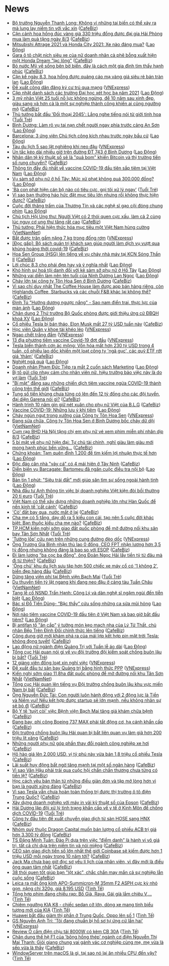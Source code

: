 # News

- [Bộ trưởng Nguyễn Thanh Long: Không vì những tai biến có thể xảy ra mà lung lay niềm tin với vắc xin](https://cafebiz.vn/bo-truong-nguyen-thanh-long-khong-vi-nhung-tai-bien-co-the-xay-ra-ma-lung-lay-niem-tin-voi-vac-xin-20210306134335518.chn) ([CafeBiz](https://cafebiz.vn))
- [Cận cảnh hoa hồng đúc vàng giá 330 triệu đồng được đại gia Hải Phòng mua làm quà tặng ngày 8/3](https://cafebiz.vn/can-canh-hoa-hong-duc-vang-gia-330-trieu-dong-duoc-dai-gia-hai-phong-mua-lam-qua-tang-ngay-8-3-20210306134137271.chn) ([CafeBiz](https://cafebiz.vn))
- [Mitsubishi Attrage 2021 và Honda City 2021: Xe nào đáng mua?](https://laodong.vn/xe/mitsubishi-attrage-2021-va-honda-city-2021-xe-nao-dang-mua-886274.ldo) ([Lao Động](https://laodong.vn))
- [Gara ô tô chật ních siêu xe của nữ doanh nhân cà phê bỗng xuất hiện một Honda Dream "lạc lõng"](https://cafebiz.vn/gara-o-to-chat-nich-sieu-xe-cua-nu-doanh-nhan-ca-phe-bong-xuat-hien-mot-honda-dream-lac-long-20210306144817827.chn) ([CafeBiz](https://cafebiz.vn))
- [Bỏ nước Mỹ về sống bên bờ biển, đây là cách một gia đình tìm thấy hạnh phúc](https://cafebiz.vn/bo-nuoc-my-ve-song-ben-bo-bien-day-la-cach-mot-gia-dinh-tim-thay-hanh-phuc-20210306133841535.chn) ([CafeBiz](https://cafebiz.vn))
- [Cận kề ngày 8.3, hoa hồng được quảng cáo mạ vàng giá siêu rẻ bán tràn lan](https://laodong.vn/kinh-te/can-ke-ngay-83-hoa-hong-duoc-quang-cao-ma-vang-gia-sieu-re-ban-tran-lan-886289.ldo) ([Lao Động](https://laodong.vn))
- [Đề xuất công dân đăng ký cư trú qua mạng](https://vnexpress.net/de-xuat-cong-dan-dang-ky-cu-tru-qua-mang-4244428.html) ([VNExpress](https://vnexpress.net))
- [Cập nhật danh sách các trường Đại học xét học bạ năm 2021](https://laodong.vn/giao-duc/cap-nhat-danh-sach-cac-truong-dai-hoc-xet-hoc-ba-nam-2021-886364.ldo) ([Lao Động](https://laodong.vn))
- [3 mỹ nhân Việt 25 tuổi nỗ lực không ngừng, để 10 năm sau xinh đẹp, giàu sang và hơn cả là một sự nghiệp thành công khiến ai cũng ngưỡng mộ](https://cafebiz.vn/3-my-nhan-viet-25-tuoi-no-luc-khong-ngung-de-10-nam-sau-xinh-dep-giau-sang-va-hon-ca-la-mot-su-nghiep-thanh-cong-khien-ai-cung-nguong-mo-20210306144634844.chn) ([CafeBiz](https://cafebiz.vn))
- [Thủ tướng bắt đầu 'Đối thoại 2045': Lắng nghe tiếng nói từ giới tinh hoa](https://tuoitre.vn/thu-tuong-bat-dau-doi-thoai-2045-lang-nghe-tieng-noi-tu-gioi-tinh-hoa-20210306151257947.htm) ([Tuổi Trẻ](https://tuoitre.vn))
- [Bình Dương: Làm rõ vụ tai nạn chết người ngay phía trước cảng An Sơn](https://laodong.vn/giao-thong/binh-duong-lam-ro-vu-tai-nan-chet-nguoi-ngay-phia-truoc-cang-an-son-886362.ldo) ([Lao Động](https://laodong.vn))
- [Barcelona: 3 ứng viên Chủ tịch công kích nhau trước ngày bầu cử](https://laodong.vn/bong-da-quoc-te/barcelona-3-ung-vien-chu-tich-cong-kich-nhau-truoc-ngay-bau-cu-886345.ldo) ([Lao Động](https://laodong.vn))
- [Tàu du lịch 5 sao lật nghiêng khi neo đậu](https://vnexpress.net/tau-du-lich-5-sao-lat-nghieng-khi-neo-dau-4244457.html) ([VNExpress](https://vnexpress.net))
- [Ùn tắc kéo dài nhiều giờ trên đường ĐT 743 ở Bình Dương](https://laodong.vn/xa-hoi/un-tac-keo-dai-nhieu-gio-tren-duong-dt-743-o-binh-duong-886349.ldo) ([Lao Động](https://laodong.vn))
- [Nhân dân tệ kỹ thuật số sẽ là "quả bom" khiến Bitcoin và thị trường tiền số rung chuyển?](https://cafebiz.vn/nhan-dan-te-ky-thuat-so-se-la-qua-bom-khien-bitcoin-va-thi-truong-tien-so-rung-chuyen-20210306133548083.chn) ([CafeBiz](https://cafebiz.vn))
- [Thông tin đầy đủ nhất về vaccine COVID-19 đầu tiên sắp tiêm tại Việt Nam](https://laodong.vn/video-thoi-su/thong-tin-day-du-nhat-ve-vaccine-covid-19-dau-tien-sap-tiem-tai-viet-nam-886258.ldo) ([Lao Động](https://laodong.vn))
- [Vụ sàm sỡ phụ nữ ở hồ Tây: Mức xử phạt không quá 300.000 đồng?](https://laodong.vn/video/vu-sam-so-phu-nu-o-ho-tay-muc-xu-phat-khong-qua-300000-dong-886331.ldo) ([Lao Động](https://laodong.vn))
- ['Bà con phát hiện cán bộ nào có tiêu cực, gọi tôi xử lý ngay'](https://tuoitre.vn/ba-con-phat-hien-can-bo-nao-co-tieu-cuc-goi-toi-xu-ly-ngay-2021030614514475.htm) ([Tuổi Trẻ](https://tuoitre.vn))
- [Vì sao bạn thường háo hức đặt mục tiêu lớn nhưng rồi không thực hiện được?](https://cafebiz.vn/vi-sao-ban-thuong-hao-huc-dat-muc-tieu-lon-nhung-roi-khong-thuc-hien-duoc-20210305165219535.chn) ([CafeBiz](https://cafebiz.vn))
- [Cuộc đời thăng trầm của Thương Tín và các nghệ sĩ gạo cội đóng chung phim](https://laodong.vn/photo/cuoc-doi-thang-tram-cua-thuong-tin-va-cac-nghe-si-gao-coi-dong-chung-phim-886288.ldo) ([Lao Động](https://laodong.vn))
- [Chủ tịch Hội Ung thư: Người Việt có 2 thói quen cực xấu, làm cả 2 cùng lúc nguy cơ ung thư tăng rất cao](https://cafebiz.vn/chu-tich-hoi-ung-thu-nguoi-viet-co-2-thoi-quen-cuc-xau-lam-ca-2-cung-luc-nguy-co-ung-thu-tang-rat-cao-20210306145932678.chn) ([CafeBiz](https://cafebiz.vn))
- [Thủ tướng: Phải hiện thức hóa mục tiêu một Việt Nam hùng cường](http://vietnamnet.vn/vn/thoi-su/thu-tuong-phai-hien-thuc-hoa-muc-tieu-mot-viet-nam-hung-cuong-717693.html) ([VietNamNet](https://vietnamnet.vn))
- [Bắt được trăn gấm nặng 7 kg trong đống rơm](https://vnexpress.net/bat-duoc-tran-gam-nang-7-kg-trong-dong-rom-4244395.html) ([VNExpress](https://vnexpress.net))
- [[Đọc gấp]: Bộ sách quản trị khách sạn giúp người làm dịch vụ vượt qua khủng hoảng thời covid-19](https://cafebiz.vn/doc-gap-bo-sach-quan-tri-khach-san-giup-nguoi-lam-dich-vu-vuot-qua-khung-hoang-thoi-covid-19-20210306144107982.chn) ([CafeBiz](https://cafebiz.vn))
- [Hoa Sen Group (HSG) lên tiếng về vụ cháy nhà máy tại KCN Sóng Thần II](https://cafebiz.vn/hoa-sen-group-hsg-len-tieng-ve-vu-chay-nha-may-tai-kcn-song-than-ii-20210306142434894.chn) ([CafeBiz](https://cafebiz.vn))
- [Lời chúc 8.3 cho phái đẹp hay và ý nghĩa nhất](https://laodong.vn/gia-dinh-hon-nhan/loi-chuc-83-cho-phai-dep-hay-va-y-nghia-nhat-886353.ldo) ([Lao Động](https://laodong.vn))
- [Khó hình sự hoá tội danh đối với kẻ sàm sỡ phụ nữ ở Hồ Tây](https://laodong.vn/phap-luat/kho-hinh-su-hoa-toi-danh-doi-voi-ke-sam-so-phu-nu-o-ho-tay-886321.ldo) ([Lao Động](https://laodong.vn))
- [Những vai diễn làm nên tên tuổi của Ninh Dương Lan Ngọc](https://laodong.vn/photo/nhung-vai-dien-lam-nen-ten-tuoi-cua-ninh-duong-lan-ngoc-885211.ldo) ([Lao Động](https://laodong.vn))
- [Cháy lớn tại công ty Tôn Hoa Sen ở Bình Dương](https://cafebiz.vn/chay-lon-tai-cong-ty-ton-hoa-sen-o-binh-duong-20210306141924683.chn) ([CafeBiz](https://cafebiz.vn))
- [Vì sao chỉ duy nhất The Coffee House làm được app bán hàng riêng, còn Highlands Coffee, Starbucks và các chuỗi F&B khác lại không thể?](https://cafebiz.vn/vi-sao-chi-duy-nhat-the-coffee-house-lam-duoc-app-ban-hang-rieng-con-highlands-coffee-starbucks-va-cac-chuoi-fb-khac-lai-khong-the-20210304182057122.chn) ([CafeBiz](https://cafebiz.vn))
- [Đình Tú &quot;Hướng dương ngược nắng&quot; - Sao nam điển trai, thực lực của màn ảnh](https://laodong.vn/photo/dinh-tu-huong-duong-nguoc-nang-sao-nam-dien-trai-thuc-luc-cua-man-anh-886280.ldo) ([Lao Động](https://laodong.vn))
- [Chân dung 2 Thứ trưởng Bộ Quốc phòng được giới thiệu ứng cử ĐBQH khoá XV](https://laodong.vn/thoi-su/chan-dung-2-thu-truong-bo-quoc-phong-duoc-gioi-thieu-ung-cu-dbqh-khoa-xv-886332.ldo) ([Lao Động](https://laodong.vn))
- [Cổ phiếu Tesla bị bán tháo, Elon Musk mất 27 tỷ USD tuần này](https://cafebiz.vn/co-phieu-tesla-bi-ban-thao-elon-musk-mat-27-ty-usd-tuan-nay-20210306112848161.chn) ([CafeBiz](https://cafebiz.vn))
- [Học viên Quân y khoe tài khéo léo](https://vnexpress.net/hoc-vien-quan-y-khoe-tai-kheo-leo-4244435.html) ([VNExpress](https://vnexpress.net))
- [Ngao chết trắng đầm](https://vnexpress.net/ngao-chet-trang-dam-4244400.html) ([VNExpress](https://vnexpress.net))
- [13 địa phương tiêm vaccine Covid-19 đợt đầu](https://vnexpress.net/13-dia-phuong-tiem-vaccine-covid-19-dot-dau-4244427.html) ([VNExpress](https://vnexpress.net))
- [Tesla biến thành cơn ác mộng: Vốn hóa mất hơn 230 tỷ USD trong 4 tuần, cổ phiếu lao dốc khiến một loạt công ty 'ngã gục', các quỹ ETF rớt giá 'thảm'](https://cafebiz.vn/tesla-bien-thanh-con-ac-mong-von-hoa-mat-hon-230-ty-usd-trong-4-tuan-co-phieu-lao-doc-khien-mot-loat-cong-ty-nga-guc-cac-quy-etf-rot-gia-tham-20210306112332271.chn) ([CafeBiz](https://cafebiz.vn))
- [Nghiệt ngã quá](https://laodong.vn/su-kien-binh-luan/nghiet-nga-qua-886285.ldo) ([Lao Động](https://laodong.vn))
- [Doanh nhân Phạm Đức Tiệp ra mắt 2 cuốn sách Marketing](https://laodong.vn/thong-tin-doanh-nghiep/doanh-nhan-pham-duc-tiep-ra-mat-2-cuon-sach-marketing-885651.ldo) ([Lao Động](https://laodong.vn))
- [Bị tố gửi clip nhạy cảm cho nhân viên nữ, hiệu trưởng bảo việc này là do vợ làm](https://tuoitre.vn/bi-to-gui-clip-nhay-cam-cho-nhan-vien-nu-hieu-truong-bao-viec-nay-la-do-vo-lam-20210306124155039.htm) ([Tuổi Trẻ](https://tuoitre.vn))
- ["Bí mật" đằng sau những chiến dịch tiêm vaccine ngừa COVID-19 thành công trên thế giới](https://cafebiz.vn/bi-mat-dang-sau-nhung-chien-dich-tiem-vaccine-ngua-covid-19-thanh-cong-tren-the-gioi-20210306133212337.chn) ([CafeBiz](https://cafebiz.vn))
- [Tung số tiền khủng chưa từng có lên đến 12 tỷ đồng cho các đội tuyển, đại diện Garena nói gì?](https://cafebiz.vn/tung-so-tien-khung-chua-tung-co-len-den-12-ty-dong-cho-cac-doi-tuyen-dai-dien-garena-noi-gi-20210306120533424.chn) ([CafeBiz](https://cafebiz.vn))
- [Hành trình 10 năm gìn giữ nét xuân cho phụ nữ Việt của B.L.G](https://cafebiz.vn/hanh-trinh-10-nam-gin-giu-net-xuan-cho-phu-nu-viet-cua-blg-20210306114000705.chn) ([CafeBiz](https://cafebiz.vn))
- [Vaccine COVID-19: Những lưu ý khi tiêm](https://laodong.vn/suc-khoe/vaccine-covid-19-nhung-luu-y-khi-tiem-886342.ldo) ([Lao Động](https://laodong.vn))
- [Cháy ngùn ngụt trong xưởng của Công ty Tôn Hoa Sen](https://vnexpress.net/chay-ngun-ngut-trong-xuong-cua-cong-ty-ton-hoa-sen-4244441.html) ([VNExpress](https://vnexpress.net))
- [Đang sửa chữa, Công ty Tôn Hoa Sen ở Bình Dương bốc cháy dữ dội](http://vietnamnet.vn/vn/thoi-su/dang-sua-chua-cong-ty-ton-hoa-sen-o-binh-duong-boc-chay-du-doi-717697.html) ([VietNamNet](https://vietnamnet.vn))
- [Cụm rạp BHD Hà Nội tặng chị em phụ nữ vé xem phim miễn phí nhân dịp 8/3](https://cafebiz.vn/cum-rap-bhd-ha-noi-tang-chi-em-phu-nu-ve-xem-phim-mien-phi-nhan-dip-8-3-20210306105328511.chn) ([CafeBiz](https://cafebiz.vn))
- [5 bí mật về phụ nữ hiện đại: Tự chủ tài chính, nghĩ giàu làm giàu mới mong hạnh phúc bền vững...](https://cafebiz.vn/5-bi-mat-ve-phu-nu-hien-dai-tu-chu-tai-chinh-nghi-giau-lam-giau-moi-mong-hanh-phuc-ben-vung-20210306120412019.chn) ([CafeBiz](https://cafebiz.vn))
- [Chứng khoán: Tạm quên đỉnh 1.200 để tìm kiếm lợi nhuận thực tế hơn](https://laodong.vn/kinh-te/chung-khoan-tam-quen-dinh-1200-de-tim-kiem-loi-nhuan-thuc-te-hon-886327.ldo) ([Lao Động](https://laodong.vn))
- [Độc đáo căn nhà "vảy cá" có 4 mái hiên ở Tây Ninh](https://cafebiz.vn/doc-dao-can-nha-vay-ca-co-4-mai-hien-o-tay-ninh-20210306093642629.chn) ([CafeBiz](https://cafebiz.vn))
- [Diễn biến vụ Barcagate: Bartomeu đã ngăn cuộc điều tra nội bộ](https://laodong.vn/bong-da-quoc-te/dien-bien-vu-barcagate-bartomeu-da-ngan-cuoc-dieu-tra-noi-bo-886322.ldo) ([Lao Động](https://laodong.vn))
- [Bản tin 1 phút: &quot;Siêu trái đất&quot; mới giúp săn tìm sự sống ngoài hành tinh](https://laodong.vn/video/ban-tin-1-phut-sieu-trai-dat-moi-giup-san-tim-su-song-ngoai-hanh-tinh-886298.ldo) ([Lao Động](https://laodong.vn))
- [Nhà đầu tư Anh thông tin việc bị doanh nghiệp Việt kiện đòi bồi thường 20 tỉ euro](https://tuoitre.vn/nha-dau-tu-anh-thong-tin-viec-bi-doanh-nghiep-viet-kien-doi-boi-thuong-20-ti-euro-20210306120723056.htm) ([Tuổi Trẻ](https://tuoitre.vn))
- [Việt Nam có thể xây dựng những doanh nghiệp lớn như Hàn Quốc để nền kinh tế 'cất cánh'](https://cafebiz.vn/viet-nam-co-the-xay-dung-nhung-doanh-nghiep-lon-nhu-han-quoc-de-nen-kinh-te-cat-canh-20210306121030362.chn) ([CafeBiz](https://cafebiz.vn))
- ['Cò' đất bay qua, nước mắt ở lại](https://cafebiz.vn/co-dat-bay-qua-nuoc-mat-o-lai-20210306120735288.chn) ([CafeBiz](https://cafebiz.vn))
- [Cha mẹ có 5 tầng, dạy dỗ ra 5 kiểu con cái, tạo nên 5 cuộc đời khác biệt: Bạn thuộc kiểu cha mẹ nào?](https://cafebiz.vn/cha-me-co-5-tang-day-do-ra-5-kieu-con-cai-tao-nen-5-cuoc-doi-khac-biet-ban-thuoc-kieu-cha-me-nao-20210305162400188.chn) ([CafeBiz](https://cafebiz.vn))
- [TP.HCM kiến nghị sớm giao đất quốc phòng để mở đường nối khu sân bay Tân Sơn Nhất](https://tuoitre.vn/tphcm-kien-nghi-som-giao-dat-quoc-phong-de-mo-duong-noi-khu-san-bay-tan-son-nhat-20210306105439084.htm) ([Tuổi Trẻ](https://tuoitre.vn))
- ['Tường lốp' cứu nạn trên những cung đường đèo dốc](https://vnexpress.net/tuong-lop-cuu-nan-tren-nhung-cung-duong-deo-doc-4243437.html) ([VNExpress](https://vnexpress.net))
- [Ông Trương Gia Bình nhận thù lao 0 đồng, CEO FPT nhận lương hơn 3,5 tỷ đồng nhưng không đáng là bao so với ESOP](https://cafebiz.vn/ong-truong-gia-binh-nhan-thu-lao-0-dong-ceo-fpt-nhan-luong-hon-35-ty-dong-nhung-khong-dang-la-bao-so-voi-esop-20210306113444311.chn) ([CafeBiz](https://cafebiz.vn))
- [Đi làm lương "ba cọc ba đồng", ông Đoàn Ngọc Hải lấy tiền tỷ từ đâu mà đi từ thiện?](https://cafebiz.vn/di-lam-luong-ba-coc-ba-dong-ong-doan-ngoc-hai-lay-tien-ty-tu-dau-ma-di-tu-thien-20210306113435942.chn) ([CafeBiz](https://cafebiz.vn))
- ['Ông chủ' khu du lịch sưu tập hơn 500 chiếc xe máy cổ có '1 không 2', biển đẹp hàng đầu](https://cafebiz.vn/ong-chu-khu-du-lich-suu-tap-hon-500-chiec-xe-may-co-co-1-khong-2-bien-dep-hang-dau-20210306113336357.chn) ([CafeBiz](https://cafebiz.vn))
- [Dừng tăng viện phí tại Bệnh viện Bạch Mai](https://tuoitre.vn/dung-tang-vien-phi-tai-benh-vien-bach-mai-20210306112240301.htm) ([Tuổi Trẻ](https://tuoitre.vn))
- [Du thuyền tiền tỷ lật ngang khi đang neo đậu ở cảng tàu Tuần Châu](http://vietnamnet.vn/vn/thoi-su/an-toan-giao-thong/du-thuyen-tien-ty-lat-ngang-khi-dang-neo-dau-o-cang-tau-tuan-chau-717663.html) ([VietNamNet](https://vietnamnet.vn))
- [Tang lễ cố NSND Trần Hạnh: Công Lý và dàn nghệ sĩ ngậm ngùi đến tiễn biệt](https://laodong.vn/video/tang-le-co-nsnd-tran-hanh-cong-ly-va-dan-nghe-si-ngam-ngui-den-tien-biet-886279.ldo) ([Lao Động](https://laodong.vn))
- [Bác sĩ Đỗ Tiến Dũng- “Bậc thầy” cứu sống những ca sửa mũi hỏng](https://laodong.vn/thong-tin-doanh-nghiep/bac-si-do-tien-dung-bac-thay-cuu-song-nhung-ca-sua-mui-hong-886266.ldo) ([Lao Động](https://laodong.vn))
- [Nơi nào tiêm vaccine COVID-19 đầu tiên ở Việt Nam và bao giờ bắt đầu tiêm?](https://laodong.vn/video-thoi-su/noi-nao-tiem-vaccine-covid-19-dau-tien-o-viet-nam-va-bao-gio-bat-dau-tiem-886214.ldo) ([Lao Động](https://laodong.vn))
- [Bị antifan tố "ăn cắp" ý tưởng món kẹo mạch nha của Lý Tử Thất, chủ nhân Bếp Trên Đỉnh Đồi chính thức lên tiếng](https://cafebiz.vn/bi-antifan-to-an-cap-y-tuong-mon-keo-mach-nha-cua-ly-tu-that-chu-nhan-bep-tren-dinh-doi-chinh-thuc-len-tieng-20210306091602999.chn) ([CafeBiz](https://cafebiz.vn))
- [Công dụng giờ mới khám phá ra của mái lợp kết hợp pin mặt trời Tesla: không đọng tuyết!](https://cafebiz.vn/cong-dung-gio-moi-kham-pha-ra-cua-mai-lop-ket-hop-pin-mat-troi-tesla-khong-dong-tuyet-20210306090103723.chn) ([CafeBiz](https://cafebiz.vn))
- [Lao động nữ ngành điện Quảng Trị với Tuần lễ áo dài](https://laodong.vn/photo/lao-dong-nu-nganh-dien-quang-tri-voi-tuan-le-ao-dai-886052.ldo) ([Lao Động](https://laodong.vn))
- [Tổng cục Hải quan nói gì về vụ đội trưởng đội kiểm soát chống buôn lậu bị bắt?](https://tuoitre.vn/tong-cuc-hai-quan-noi-gi-ve-vu-doi-truong-doi-kiem-soat-chong-buon-lau-bi-bat-20210306103805015.htm) ([Tuổi Trẻ](https://tuoitre.vn))
- [12 giảng viên đồng loạt xin nghỉ việc](https://vnexpress.net/12-giang-vien-dong-loat-xin-nghi-viec-4244275.html) ([VNExpress](https://vnexpress.net))
- [Đề xuất đầu tư sân bay Quảng trị bằng hình thức PPP](https://vnexpress.net/de-xuat-dau-tu-san-bay-quang-tri-bang-hinh-thuc-ppp-4244370.html) ([VNExpress](https://vnexpress.net))
- [Kiến nghị sớm giao 11,8ha đất quốc phòng để mở đường nối khu Tân Sơn Nhất](http://vietnamnet.vn/vn/thoi-su/an-toan-giao-thong/kien-nghi-som-giao-11-8ha-dat-quoc-phong-de-mo-duong-noi-khu-tan-son-nhat-717628.html) ([VietNamNet](https://vietnamnet.vn))
- [Tổng cục Hải quan lên tiếng vụ Đội trưởng chống buôn lậu khu vực miền Nam bị bắt](https://cafebiz.vn/tong-cuc-hai-quan-len-tieng-vu-doi-truong-chong-buon-lau-khu-vuc-mien-nam-bi-bat-20210306104507063.chn) ([CafeBiz](https://cafebiz.vn))
- [Ông Nguyễn Đức Tài: Con người luôn hành động với 2 động lực là Tiền và Niềm vui! Nếu kết hợp được startup sẽ lớn mạnh, nếu không nhân sự sẽ bỏ đi](https://cafebiz.vn/ong-nguyen-duc-tai-con-nguoi-luon-hanh-dong-voi-2-dong-luc-la-tien-va-niem-vui-neu-ket-hop-duoc-startup-se-lon-manh-neu-khong-nhan-su-se-bo-di-20210305162539535.chn) ([CafeBiz](https://cafebiz.vn))
- [Bộ Y tế 'tuýt còi' việc Bệnh viện Bạch Mai tăng giá khám chữa bệnh](https://cafebiz.vn/bo-y-te-tuyt-coi-viec-benh-vien-bach-mai-tang-gia-kham-chua-benh-2021030610434402.chn) ([CafeBiz](https://cafebiz.vn))
- [Đang bay, phi công Boeing 737 MAX phải tắt động cơ, hạ cánh khẩn cấp](https://cafebiz.vn/dang-bay-phi-cong-boeing-737-max-phai-tat-dong-co-ha-canh-khan-cap-20210306104157988.chn) ([CafeBiz](https://cafebiz.vn))
- [Đội trưởng chống buôn lậu Hải quan bị bắt liên quan vụ làm giả hơn 200 triệu lít xăng](https://cafebiz.vn/doi-truong-chong-buon-lau-hai-quan-bi-bat-lien-quan-vu-lam-gia-hon-200-trieu-lit-xang-20210306103905804.chn) ([CafeBiz](https://cafebiz.vn))
- [Những người phụ nữ góp phần thay đổi ngành công nghiệp xe hơi](https://cafebiz.vn/nhung-nguoiphu-nu-gop-phan-thay-doi-nganh-cong-nghiep-xe-hoi-2021030608585532.chn) ([CafeBiz](https://cafebiz.vn))
- [Hô hào giá lên 2.000 USD, vị tỷ phú này vừa bán 1,8 triệu cổ phiếu Tesla](https://cafebiz.vn/ho-hao-gia-len-2000-usd-vi-ty-phu-nay-vua-ban-18-trieu-co-phieu-tesla-20210306085006306.chn) ([CafeBiz](https://cafebiz.vn))
- [Lãi suất huy động bất ngờ tăng mạnh tại một số ngân hàng](https://cafebiz.vn/lai-suat-huy-dong-bat-ngo-tang-manh-tai-mot-so-ngan-hang-20210306101916016.chn) ([CafeBiz](https://cafebiz.vn))
- [Vì sao Văn Hậu phải trải qua cuộc hội chẩn chấn thương chưa từng có tiền lệ?](https://cafebiz.vn/vi-sao-van-hau-phai-trai-qua-cuoc-hoi-chan-chan-thuong-chua-tung-co-tien-le-20210306101805118.chn) ([CafeBiz](https://cafebiz.vn))
- [Học cách yêu bản thân từ những điều giản đơn và tập mở lòng hơn vì bạn là người xứng đáng](https://cafebiz.vn/hoc-cach-yeu-ban-than-tu-nhung-dieu-gian-don-va-tap-mo-long-hon-vi-ban-la-nguoi-xung-dang-2021030511024527.chn) ([CafeBiz](https://cafebiz.vn))
- [Vì sao Tesla vẫn chưa hoàn toàn thống trị được thị trường ô tô điện Trung Quốc?](https://cafebiz.vn/vi-sao-tesla-van-chua-hoan-toan-thong-tri-duoc-thi-truong-o-to-dien-trung-quoc-20210306085445118.chn) ([CafeBiz](https://cafebiz.vn))
- [Xây dựng doanh nghiệp với máy in vải kỹ thuật số của Epson](https://cafebiz.vn/xay-dung-doanh-nghiep-voi-may-in-vai-ky-thuat-so-cua-epson-20210305160429703.chn) ([CafeBiz](https://cafebiz.vn))
- [Hải Dương lập đội xử lý tình trạng khẩn cấp về y tế ở Kinh Môn để chống dịch COVID-19](https://tuoitre.vn/hai-duong-lap-doi-xu-ly-tinh-trang-khan-cap-ve-y-te-o-kinh-mon-de-chong-dich-covid-19-20210306093524029.htm) ([Tuổi Trẻ](https://tuoitre.vn))
- [Công ty đầu tiên đề xuất chuyển giao dịch từ sàn HOSE sang HNX](https://cafebiz.vn/cong-ty-dau-tien-de-xuat-chuyen-giao-dich-tu-san-hose-sang-hnx-20210306095350812.chn) ([CafeBiz](https://cafebiz.vn))
- [Nhóm quỹ thuộc Dragon Capital muốn bán lượng cổ phiếu ACB trị giá hơn 3.300 tỷ đồng](https://cafebiz.vn/nhom-quy-thuoc-dragon-capital-muon-ban-luong-co-phieu-acb-tri-gia-hon-3300-ty-dong-20210306093306238.chn) ([CafeBiz](https://cafebiz.vn))
- [TS Đặng Minh Tuấn: Đào Pi dựa trên việc “điểm danh” là hành vi vô giá trị, tất cả chỉ dựa trên niềm tin và nói miệng](https://cafebiz.vn/ts-dang-minh-tuan-dao-pi-dua-tren-viec-diem-danh-la-hanh-vi-vo-gia-tri-tat-ca-chi-dua-tren-niem-tin-va-noi-mieng-20210306075515749.chn) ([CafeBiz](https://cafebiz.vn))
- [CEO sàn giao dịch tiền số lớn nhất thế giới Coinbase sẽ kiếm được hơn 1 triệu USD mỗi ngày trong 10 năm tới?](https://cafebiz.vn/ceo-san-giao-dich-tien-so-lon-nhat-the-gioi-coinbase-se-kiem-duoc-hon-1-trieu-usd-moi-ngay-trong-10-nam-toi-20210306093949589.chn) ([CafeBiz](https://cafebiz.vn))
- [Jack Ma chưa bao giờ đọc sơ yếu lí lịch của nhân viên, vì đây mới là điều ông quan tâm nhất](https://cafebiz.vn/jack-ma-chua-bao-gio-doc-so-yeu-li-lich-cua-nhan-vien-vi-day-moi-la-dieu-ong-quan-tam-nhat-20210306085648541.chn) ([CafeBiz](https://cafebiz.vn))
- [38 thói quen tốt giúp bạn "lột xác", chắc chắn may mắn cả sự nghiệp lẫn cuộc sống](https://cafebiz.vn/38-thoi-quen-tot-giup-ban-lot-xac-chac-chan-may-man-ca-su-nghiep-lan-cuoc-song-20210302160706786.chn) ([CafeBiz](https://cafebiz.vn))
- [Leica ra mắt ống kính APO-Summicron-M 35mm F2 ASPH cực kỳ nhỏ gọn, nặng chỉ 320g, giá 8.195 USD](https://tinhte.vn/thread/leica-ra-mat-ong-kinh-apo-summicron-m-35mm-f2-asph-cuc-ky-nho-gon-nang-chi-320g-gia-8-195-usd.3288617/) ([Tinh Tế](https://tinhte.vn))
- [Tổng hợp phim đang chiếu rạp: Bố Già, Raya, Gái già lắm chiêu V,...](https://tinhte.vn/thread/tong-hop-phim-dang-chieu-rap-bo-gia-raya-gai-gia-lam-chieu-v.3288214/) ([Tinh Tế](https://tinhte.vn))
- [Chiêm ngưỡng KIA K8 - chiếc sedan cỡ lớn, dòng xe mang tính biểu tượng mới của KIA](https://tinhte.vn/thread/chiem-nguong-kia-k8-chiec-sedan-co-lon-dong-xe-mang-tinh-bieu-tuong-moi-cua-kia.3288118/) ([Tinh Tế](https://tinhte.vn))
- [Huawei bắt đầu giảm thị phần ở Trung Quốc, Oppo lên số 1](https://tinhte.vn/thread/huawei-bat-dau-giam-thi-phan-o-trung-quoc-oppo-len-so-1.3288478/) ([Tinh Tế](https://tinhte.vn))
- [GS Nguyễn Anh Trí: 'Tôi đang chuẩn bị hồ sơ tự ứng cử lần hai'](https://vnexpress.net/gs-nguyen-anh-tri-toi-dang-chuan-bi-ho-so-tu-ung-cu-lan-hai-4243958.html) ([VNExpress](https://vnexpress.net))
- [Review Ổ cắm điện chịu tải 8000W có kèm CB 30A](https://tinhte.vn/thread/review-o-cam-dien-chiu-tai-8000w-co-kem-cb-30a.3288365/) ([Tinh Tế](https://tinhte.vn))
- [Chân dung thế hệ F1 của 'bông hồng thép' ngành cơ điện Nguyễn Thị Mai Thanh: Giỏi giang chung vai gánh vác cơ nghiệp cùng mẹ, mẹ vừa là sếp vừa là thầy](https://cafebiz.vn/chan-dung-the-he-f1-cua-bong-hong-thep-nganh-co-dien-nguyen-thi-mai-thanh-gioi-giang-chung-vai-ganh-vac-co-nghiep-cung-me-me-vua-la-sep-vua-la-thay-20210304140233733.chn) ([CafeBiz](https://cafebiz.vn))
- [WindowServer trên macOS là gì, tại sao nó lại ăn nhiều CPU đến vậy?](https://tinhte.vn/thread/windowserver-tren-macos-la-gi-tai-sao-no-lai-an-nhieu-cpu-den-vay.3287280/) ([Tinh Tế](https://tinhte.vn))
